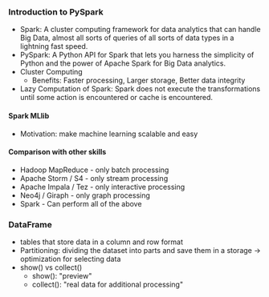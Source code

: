 ### Introduction to PySpark

- Spark: A cluster computing framework for data analytics that can handle Big Data, almost all sorts of queries of all sorts of data types in a lightning fast speed.
- PySpark: A Python API for Spark that lets you harness the simplicity of Python and the power of Apache Spark for Big Data analytics.
- Cluster Computing
  - Benefits: Faster processing, Larger storage, Better data integrity
- Lazy Computation of Spark: Spark does not execute the transformations until some action is encountered or cache is encountered.

#### Spark MLlib
- Motivation: make machine learning scalable and easy

#### Comparison with other skills
- Hadoop MapReduce - only batch processing
- Apache Storm / S4 - only stream processing
- Apache Impala / Tez - only interactive processing
- Neo4j / Giraph - only graph processing
- Spark - Can perform all of the above

### DataFrame
- tables that store data in a column and row format
- Partitioning: dividing the dataset into parts and save them in a storage -> optimization for selecting data
- show() vs collect()
  - show(): "preview"
  - collect(): "real data for additional processing"

